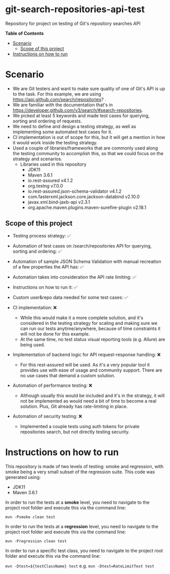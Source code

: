 # git-search-repositories-api-test
Repository for project on testing of Git's repository searches API

**Table of Contents**

- [Scenario](#scenario)
  * [Scope of this project](#scope-of-this-project)
- [Instructions on how to run](#instructions-on-how-to-run)


# Scenario
- We are Git testers and want to make sure quality of one of Git's API is up to the task. For this example, we are using https://api.github.com/search/repositories? .
- We are familiar with the documentation that's in https://developer.github.com/v3/search/#search-repositories.
- We picked at least 5 keywords and made test cases for querying, sorting and ordering of requests.
- We need to define and design a testing strategy, as well as implementing some automated test cases for it.
- CI implementation is out of scope for this, but it will get a mention in how it would work inside the testing strategy.
- Used a couple of libraries/frameworks that are commonly used along the testing community to accomplish this, so that we could focus on the strategy and scenarios.
  - Libraries used in this repository
    - JDK11
    - Maven 3.6.1
    - io.rest-assured v4.1.2
    - org.testng v7.0.0
    - io.rest-assured.json-schema-validator v4.1.2
    - com.fasterxml.jackson.core.jackson-databind v2.10.0
    - javax.xml.bind-jaxb-api v2.3.1
    - org.apache.maven.plugins.maven-surefire-plugin v2.18.1

## Scope of this project
- Testing process strategy: :white_check_mark:
- Automation of test cases on /search/repositories API for querying, sorting and ordering: :white_check_mark:
- Automation of sample JSON Schema Validation with manual recreation of a few properties the API has: :white_check_mark:
- Automation takes into consideration the API rate limiting: :white_check_mark:
- Instructions on how to run it: :white_check_mark:
- Custom user&repo data needed for some test cases: :white_check_mark:

- CI implementation: :x:
  - While this would make it a more complete solution, and it's considered in the testing strategy for scaling and making sure we can run our tests anytime/anywhere, because of time constraints it will not be done for this example.
  - At the same time, no test status visual reporting tools (e.g. Allure) are being used.
- Implementation of backend logic for API request-response handling: :x:
  - For this rest-assured will be used. As it's a very popular tool it provides use with ease of usage and community support. There are no use cases that demand a custom solution.
- Automation of performance testing: :x:
  - Although usually this would be included and it's in the strategy, it will not be implemented as would need a bit of time to become a real solution. Plus, Git already has rate-limiting in place.
- Automation of security testing: :x:
  - Implemented a couple tests using auth tokens for private repositories search, but not directly testing security.
  
  
# Instructions on how to run
This repository is made of two levels of testing: smoke and regression, with smoke being a very small subset of the regression suite.
This code was generated using:
- JDK11
- Maven 3.6.1

In order to run the tests at a **smoke** level, you need to navigate to the project root folder and execute this via the command line:

```mvn -Psmoke clean test```

In order to run the tests at a **regression** level, you need to navigate to the project root folder and execute this via the command line:

```mvn -Pregression clean test```

In order to run a specific test class, you need to navigate to the project root folder and execute this via the command line:

```mvn -Dtest=${testClassName} test```
e.g.
```mvn -Dtest=RateLimitTest test```
